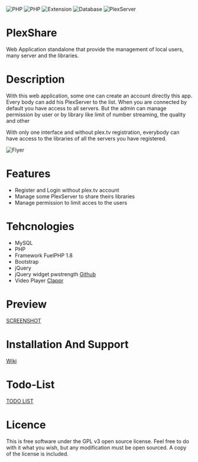 ![PHP](https://img.shields.io/badge/PHP->=_5.6-738bd7.svg?style=flat-square)
![PHP](https://img.shields.io/badge/FuelPhp-1.8.1-8304d7.svg?style=flat-square)
![Extension](https://img.shields.io/badge/Needed-Curl-blue.svg?style=flat-square)
![Database](https://img.shields.io/badge/Needed-MySQL-blue.svg?style=flat-square)
![PlexServer](https://img.shields.io/badge/Needed-PlexServer-yellow.svg?style=flat-square)

# PlexShare
Web Application standalone that provide the management of local users, many server and the libraries.

# Description
With this web application, some one can create an account directly this app.
Every body can add his PlexServer to the list.
When you are connected by default you have access to all servers.
But the admin can manage permission by user or by library like limit of number streaming, the quality and other

With only one interface and without plex.tv registration, everybody can have access to the libraries of all the servers you have registered.

![Flyer](https://i.imgur.com/TxMPjKm.png)

# Features
- Register and Login without plex.tv account
- Manage some PlexServer to share theirs libraries
- Manage permission to limit acces to the users

# Tehcnologies
- MySQL
- PHP
- Framework FuelPHP 1.8
- Bootstrap
- jQuery
- jQuery widget pwstrength [Github](https://github.com/ablanco/jquery.pwstrength.bootstrap)
- Video Player [Clappr](https://github.com/clappr/clappr) 

# Preview
[SCREENSHOT](https://github.com/Chewbaka69/PlexShare/tree/master/screenshots)

# Installation And Support
[Wiki](https://github.com/Chewbaka69/PlexShare/wiki)

# Todo-List
[TODO LIST](https://github.com/Chewbaka69/PlexShare/blob/master/TODO_LIST.md)

# Licence
This is free software under the GPL v3 open source license. Feel free to do with it what you wish, but any modification must be open sourced. A copy of the license is included.
